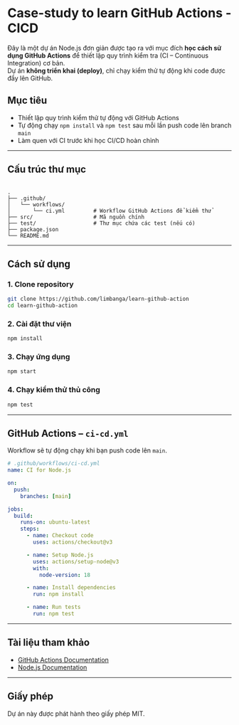 # Case-study to learn GitHub Actions - CICD

Đây là một dự án Node.js đơn giản được tạo ra với mục đích **học cách sử dụng GitHub Actions** để thiết lập quy trình kiểm tra (CI – Continuous Integration) cơ bản.  
Dự án **không triển khai (deploy)**, chỉ chạy kiểm thử tự động khi code được đẩy lên GitHub.

## Mục tiêu

- Thiết lập quy trình kiểm thử tự động với GitHub Actions
- Tự động chạy `npm install` và `npm test` sau mỗi lần push code lên branch `main`
- Làm quen với CI trước khi học CI/CD hoàn chỉnh

---

## Cấu trúc thư mục

```

.
├── .github/
│   └── workflows/
│       └── ci.yml         # Workflow GitHub Actions để kiểm thử
├── src/                   # Mã nguồn chính
├── test/                  # Thư mục chứa các test (nếu có)
├── package.json
└── README.md

````

---

## Cách sử dụng

### 1. Clone repository

```bash
git clone https://github.com/limbanga/learn-github-action
cd learn-github-action
````

### 2. Cài đặt thư viện

```bash
npm install
```

### 3. Chạy ứng dụng

```bash
npm start
```

### 4. Chạy kiểm thử thủ công

```bash
npm test
```

---

## GitHub Actions – `ci-cd.yml`

Workflow sẽ tự động chạy khi bạn push code lên `main`.

```yaml
# .github/workflows/ci-cd.yml
name: CI for Node.js

on:
  push:
    branches: [main]

jobs:
  build:
    runs-on: ubuntu-latest
    steps:
      - name: Checkout code
        uses: actions/checkout@v3

      - name: Setup Node.js
        uses: actions/setup-node@v3
        with:
          node-version: 18

      - name: Install dependencies
        run: npm install

      - name: Run tests
        run: npm test
```

---

## Tài liệu tham khảo

* [GitHub Actions Documentation](https://docs.github.com/en/actions)
* [Node.js Documentation](https://nodejs.org/en/docs)

---

## Giấy phép

Dự án này được phát hành theo giấy phép MIT.




